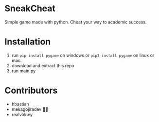 # SneakCheat
Simple game made with python. Cheat your way to academic success.

# Installation
1.  run ```pip install pygame``` on windows or ```pip3 install pygame``` on linux or mac.
2.  download and extract this repo
3.  run main.py

# Contributors
* hbastian
* mekagojiradev 🤖🦖
* realvolney
